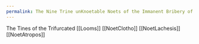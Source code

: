 ```yaml
---
permalink: The Nine Trine unKnoetable Noets of the Immanent Bribery of Fable.
---
```



The Tines of the Trifurcated [[Looms]]
[[NoetClotho]]
[[NoetLachesis]]
[[NoetAtropos]]
